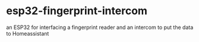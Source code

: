 # esp32-fingerprint-intercom
an ESP32 for interfacing a fingerprint reader and an intercom to put the data to Homeassistant
